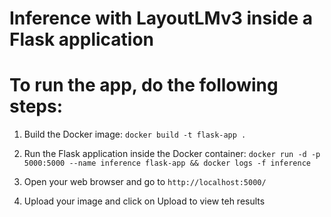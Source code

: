 # Inference with LayoutLMv3 inside a Flask application

# To run the app, do the following steps:

1. Build the Docker image: `docker build -t flask-app .`

2. Run the Flask application inside the Docker container: `docker run -d -p 5000:5000 --name inference flask-app && docker logs -f inference`

3. Open your web browser and go to `http://localhost:5000/`

4. Upload your image and click on Upload to view teh results
